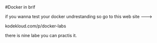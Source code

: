 #Docker in brif 

if you wanna test your docker undrestanding so go to this web site ---> 

kodekloud.com/p/docker-labs


there is nine labe you can practis it. 


